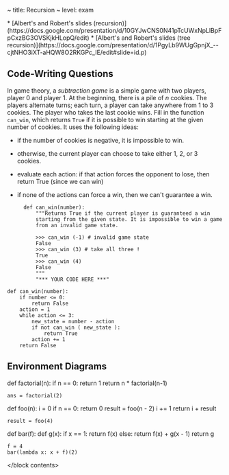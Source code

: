 ~ title: Recursion
~ level: exam

<block references>
* [Albert's and Robert's slides (recursion)](https://docs.google.com/presentation/d/10GYJwCNS0N41pTcUWxNpLlBpFpCxzBG3OVSKjkHLopQ/edit)
* [Albert's and Robert's slides (tree recursion)](https://docs.google.com/presentation/d/1PgyLb9WUgGpnjX_--cjtNHO3iXT-aHQW8O2RKGPc_IE/edit#slide=id.p)
</block references>

<block notes>
</block notes>

<block contents>

Code-Writing Questions
----------------------

In game theory, a *subtraction game* is a simple game with two players,
player 0 and player 1.  At the beginning, there is a pile of *n*
cookies.  The players alternate turns; each turn, a player can take
anywhere from 1 to 3 cookies. The player who takes the last cookie
wins. Fill in the function `can_win`, which returns `True` if it is
possible to win starting at the given number of cookies. It uses the
following ideas:

* if the number of cookies is negative, it is impossible to win.
* otherwise, the current player can choose to take either 1, 2, or 3
  cookies.
* evaluate each action: if that action forces the opponent to lose,
  then return True (since we can win)
* if none of the actions can force a win, then we can't guarantee a
  win.

        def can_win(number):
            """Returns True if the current player is guaranteed a win
            starting from the given state. It is impossible to win a game
            from an invalid game state.

            >>> can_win (-1) # invalid game state
            False
            >>> can_win (3) # take all three !
            True
            >>> can_win (4)
            False
            """
            "*** YOUR CODE HERE ***"

<solution>

    def can_win(number):
        if number <= 0:
            return False
        action = 1
        while action <= 3:
            new_state = number - action
            if not can_win ( new_state ):
                return True
            action += 1
        return False

</solution>

Environment Diagrams
--------------------

<question>

<env>
    def factorial(n):
        if n == 0:
            return 1
        return n * factorial(n-1)

    ans = factorial(2)
</env>

<question>

<env>
    def foo(n):
        i = 0
        if n == 0:
            return 0
        result = foo(n - 2)
        i += 1
        return i + result

    result = foo(4)
</env>

<question>

<env>
    def bar(f):
        def g(x):
            if x == 1:
                return f(x)
            else:
                return f(x) + g(x - 1)
        return g

    f = 4
    bar(lambda x: x + f)(2)
</env>

</block contents>
